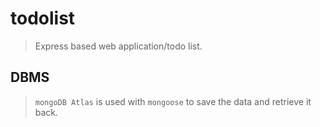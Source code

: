 # todolist
> Express based web application/todo list.

## DBMS
> `mongoDB Atlas` is used with `mongoose` to save the data and retrieve it back.
